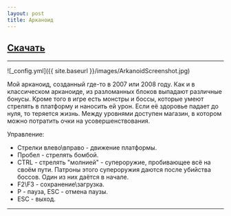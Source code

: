 ```yaml
---
layout: post
title: Арканоид
---
```


## [Скачать](https://drive.google.com/open?id=0B0wvbicW8OQIelVLYVlCemJ5MFU)

___

![_config.yml]({{ site.baseurl }}/images/ArkanoidScreenshot.jpg)

Мой арканоид, созданный где-то в 2007 или 2008 году.
Как и в классическом арканоиде, из разломанных блоков выпадают различные бонусы.
Кроме того в игре есть монстры и боссы, которые умеют стрелять в платформу и наносить ей урон.
Если её здоровье падает до нуля, то теряется жизнь.
Между уровнями доступен магазин, в котором можно потратить очки на усовершенствования.

Управление:
- Стрелки влево\вправо - движение платформы.
- Пробел - стрелять бомбой.
- CTRL - стрелять "молнией" - супероружие, пробивающее всё на своём пути. Патроны этого супероружия даются после убийства боссов. Один из них даётся в начале.
- F2\F3 - сохранение\загрузка.
- P - пауза, ESC - отмена паузы.
- ESC - выход.

___


